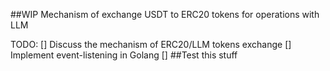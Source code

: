 ##WIP
Mechanism of exchange USDT to ERC20 tokens for operations with LLM

TODO:
[] Discuss the mechanism of ERC20/LLM tokens exchange
[] Implement event-listening in Golang
[] ##Test this stuff
